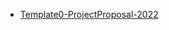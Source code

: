 - [Template0-ProjectProposal-2022](https://docs.google.com/document/d/1vF79n1pk-i2mqL8MNuni_JLSoQ7-tNIH/edit?usp=sharing&ouid=108930669264762401606&rtpof=true&sd=true)
